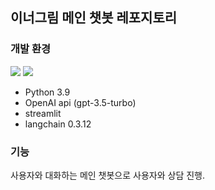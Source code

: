 ## 이너그림 메인 챗봇 레포지토리
### 개발 환경  
<img src="https://img.shields.io/badge/python-3670A0?style=for-the-badge&logo=python&logoColor=ffdd54"> <img src="https://img.shields.io/badge/chatGPT-74aa9c?style=for-the-badge&logo=openai&logoColor=white"/>
- Python 3.9
- OpenAI api (gpt-3.5-turbo)
- streamlit
- langchain 0.3.12

### 기능
사용자와 대화하는 메인 챗봇으로 사용자와 상담 진행.
